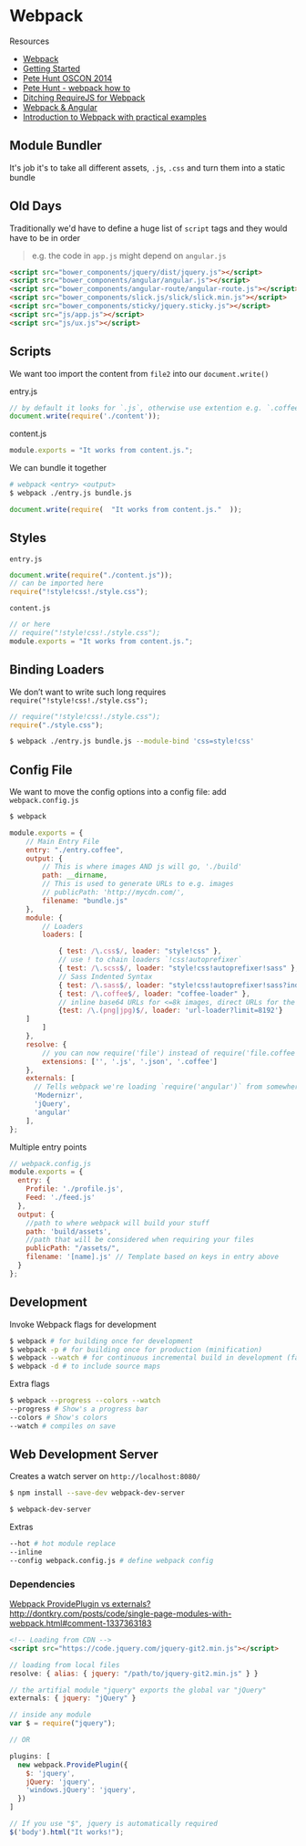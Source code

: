 # Webpack

Resources
- [Webpack](http://webpack.github.io)
- [Getting Started](http://webpack.github.io/docs/tutorials/getting-started/)
- [Pete Hunt OSCON 2014](https://youtu.be/VkTCL6Nqm6Y)
- [Pete Hunt - webpack how to](https://github.com/petehunt/webpack-howto)
- [Ditching RequireJS for Webpack](http://blog.player.me/ditching-requirejs-webpack-reasons-lessons-learned/)
- [Webpack & Angular](http://shmck.com/webpack-angular-part-1/)
- [Introduction to Webpack with practical examples](http://julienrenaux.fr/2015/03/30/introduction-to-webpack-with-practical-examples/#ECMAScript_6_compilation)

## Module Bundler
It's job it's to take all different assets, `.js`, `.css` and turn them into a static bundle

## Old Days
Traditionally we'd have to define a huge list of `script` tags and they would have to be in order

> e.g. the code in `app.js` might depend on `angular.js`


```html
<script src="bower_components/jquery/dist/jquery.js"></script>
<script src="bower_components/angular/angular.js"></script>
<script src="bower_components/angular-route/angular-route.js"></script>
<script src="bower_components/slick.js/slick/slick.min.js"></script>
<script src="bower_components/sticky/jquery.sticky.js"></script>
<script src="js/app.js"></script>
<script src="js/ux.js"></script>
```


## Scripts
We want too import the content from `file2` into our `document.write()`

entry.js
```js
// by default it looks for `.js`, otherwise use extention e.g. `.coffee`
document.write(require('./content'));
```

content.js
```js
module.exports = "It works from content.js.";
```

We can bundle it together
```sh
# webpack <entry> <output>
$ webpack ./entry.js bundle.js
```
```js
document.write(require(  "It works from content.js."  ));
```

## Styles

`entry.js`
```js
document.write(require("./content.js"));
// can be imported here
require("!style!css!./style.css");
```

`content.js`
```js
// or here
// require("!style!css!./style.css");
module.exports = "It works from content.js.";
```

## Binding Loaders
We don’t want to write such long requires `require("!style!css!./style.css");`

```js
// require("!style!css!./style.css");
require("./style.css");
```
```sh
$ webpack ./entry.js bundle.js --module-bind 'css=style!css'
```

## Config File
We want to move the config options into a config file: add `webpack.config.js`

```sh
$ webpack
```
```js
module.exports = {
    // Main Entry File
    entry: "./entry.coffee",
    output: {
        // This is where images AND js will go, './build'
        path: __dirname,
        // This is used to generate URLs to e.g. images
        // publicPath: 'http://mycdn.com/',
        filename: "bundle.js"
    },
    module: {
        // Loaders
        loaders: [

            { test: /\.css$/, loader: "style!css" },
            // use ! to chain loaders `!css!autoprefixer`
            { test: /\.scss$/, loader: "style!css!autoprefixer!sass" },
            // Sass Indented Syntax
            { test: /\.sass$/, loader: "style!css!autoprefixer!sass?indentedSyntax" },
            { test: /\.coffee$/, loader: "coffee-loader" },
            // inline base64 URLs for <=8k images, direct URLs for the rest
            {test: /\.(png|jpg)$/, loader: 'url-loader?limit=8192'}
    ]
        ]
    },
    resolve: {
        // you can now require('file') instead of require('file.coffee')
        extensions: ['', '.js', '.json', '.coffee']
    },
    externals: [
      // Tells webpack we're loading `require('angular')` from somewhere else, like a CDN
      'Modernizr',
      'jQuery',
      'angular'
    ],
};
```

Multiple entry points
```js
// webpack.config.js
module.exports = {
  entry: {
    Profile: './profile.js',
    Feed: './feed.js'
  },
  output: {
    //path to where webpack will build your stuff
    path: 'build/assets',
    //path that will be considered when requiring your files
    publicPath: "/assets/",
    filename: '[name].js' // Template based on keys in entry above
  }
};
```

## Development
Invoke Webpack flags for development

```sh
$ webpack # for building once for development
$ webpack -p # for building once for production (minification)
$ webpack --watch # for continuous incremental build in development (fast!)
$ webpack -d # to include source maps
```

Extra flags
```sh
$ webpack --progress --colors --watch
--progress # Show's a progress bar
--colors # Show's colors
--watch # compiles on save
```

## Web Development Server
Creates a watch server on `http://localhost:8080/`

```sh
$ npm install --save-dev webpack-dev-server
```
```sh
$ webpack-dev-server
```
Extras
```sh
--hot # hot module replace
--inline
--config webpack.config.js # define webpack config
```

### Dependencies
[Webpack ProvidePlugin vs externals?](http://codereply.com/answer/7upd1z/webpack-provideplugin-vs-externals.html)
http://dontkry.com/posts/code/single-page-modules-with-webpack.html#comment-1337363183

```html
<!-- Loading from CDN -->
<script src="https://code.jquery.com/jquery-git2.min.js"></script>
```
```js
// loading from local files
resolve: { alias: { jquery: "/path/to/jquery-git2.min.js" } }
```
```js
// the artifial module "jquery" exports the global var "jQuery"
externals: { jquery: "jQuery" }

// inside any module
var $ = require("jquery");

// OR

plugins: [
  new webpack.ProvidePlugin({
    $: 'jquery',
    jQuery: 'jquery',
    'windows.jQuery': 'jquery',
  })
]

// If you use "$", jquery is automatically required
$('body').html("It works!");
```
